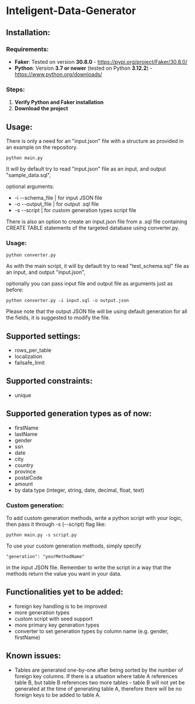 # Inteligent-Data-Generator

## Installation:

### Requirements:
- **Faker**: Tested on version **30.8.0** - https://pypi.org/project/Faker/30.8.0/
- **Python**: Version **3.7 or newer** (tested on Python **3.12.2**) - https://www.python.org/downloads/

### Steps:

1. **Verify Python and Faker installation**
2. **Download the project**
  
## Usage:

There is only a need for an "input.json" file with a structure as provided in an example on the repository.

```
python main.py
```
It will by default try to read "input.json" file as an input, and output "sample_data.sql",

optional arguments:
- -i --schema_file | for input JSON file 
- -o --output_file | for output .sql file
- -s --script | for custom generation types script file

There is also an option to create an input.json file from a .sql file containing CREATE TABLE statements of the targeted database using converter.py.

### Usage:

```
python converter.py
```
As with the main script, it will by default try to read "test_schema.sql" file as an input, and output "input.json",

optionally you can pass input file and output file as arguments just as before: 

```
python converter.py -i input.sql -o output.json
```

Please note that the output JSON file will be using default generation for all the fields, it is suggested to modify the file.

## Supported settings:
- rows_per_table
- localization
- failsafe_limit

## Supported constraints:
- unique

## Supported generation types as of now:
- firstName
- lastName
- gender
- ssn
- date
- city
- country
- province
- postalCode
- amount
- by data type (integer, string, date, decimal, float, text)

### Custom generation:
To add custom generation methods, write a python script with your logic, then pass it through -s (--script) flag like:
```
python main.py -s script.py
```
To use your custom generation methods, simply specify 
```
"generation": "yourMethodName"
```
in the input JSON file. Remember to write the script in a way that the methods return the value you want in your data.

## Functionalities yet to be added:
- foreign key handling is to be improved
- more generation types
- custom script with seed support
- more primary key generation types
- converter to set generation types by column name (e.g. gender, firstName)

## Known issues:
- Tables are generated one-by-one after being sorted by the number of foreign key columns. If there is a situation where table A references table B, but table B references two more tables - table B will not yet be generated at the time of generating table A, therefore there will be no foreign keys to be added to table A.